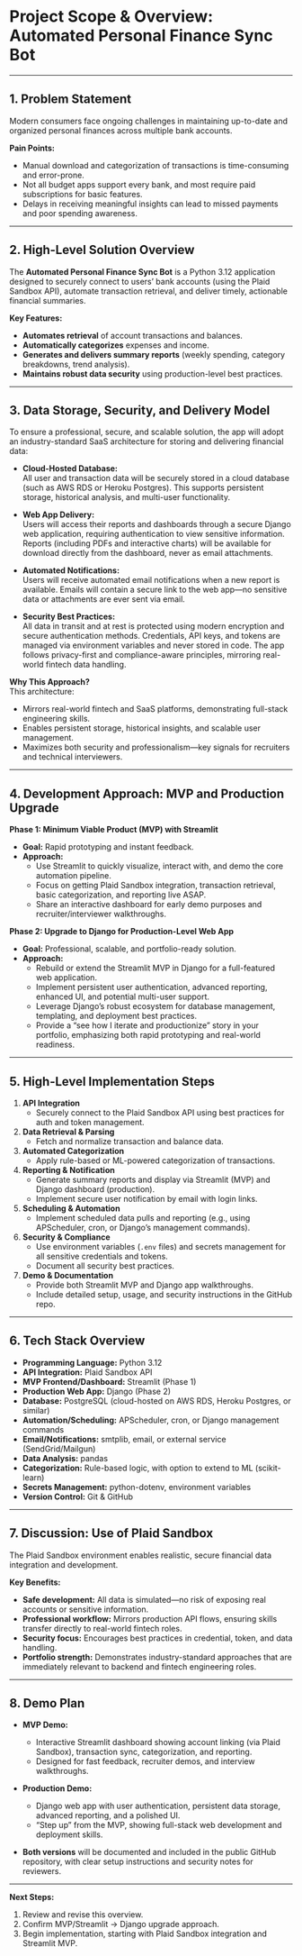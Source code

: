 # Project Scope & Overview: Automated Personal Finance Sync Bot

---

## 1. Problem Statement

Modern consumers face ongoing challenges in maintaining up-to-date and organized personal finances across multiple bank accounts.

**Pain Points:**
- Manual download and categorization of transactions is time-consuming and error-prone.
- Not all budget apps support every bank, and most require paid subscriptions for basic features.
- Delays in receiving meaningful insights can lead to missed payments and poor spending awareness.

---

## 2. High-Level Solution Overview

The **Automated Personal Finance Sync Bot** is a Python 3.12 application designed to securely connect to users’ bank accounts (using the Plaid Sandbox API), automate transaction retrieval, and deliver timely, actionable financial summaries.

**Key Features:**
- **Automates retrieval** of account transactions and balances.
- **Automatically categorizes** expenses and income.
- **Generates and delivers summary reports** (weekly spending, category breakdowns, trend analysis).
- **Maintains robust data security** using production-level best practices.

---

## 3. Data Storage, Security, and Delivery Model

To ensure a professional, secure, and scalable solution, the app will adopt an industry-standard SaaS architecture for storing and delivering financial data:

- **Cloud-Hosted Database:**  
  All user and transaction data will be securely stored in a cloud database (such as AWS RDS or Heroku Postgres). This supports persistent storage, historical analysis, and multi-user functionality.

- **Web App Delivery:**  
  Users will access their reports and dashboards through a secure Django web application, requiring authentication to view sensitive information.  
  Reports (including PDFs and interactive charts) will be available for download directly from the dashboard, never as email attachments.

- **Automated Notifications:**  
  Users will receive automated email notifications when a new report is available. Emails will contain a secure link to the web app—no sensitive data or attachments are ever sent via email.

- **Security Best Practices:**  
  All data in transit and at rest is protected using modern encryption and secure authentication methods.
  Credentials, API keys, and tokens are managed via environment variables and never stored in code.
  The app follows privacy-first and compliance-aware principles, mirroring real-world fintech data handling.

**Why This Approach?**  
This architecture:
- Mirrors real-world fintech and SaaS platforms, demonstrating full-stack engineering skills.
- Enables persistent storage, historical insights, and scalable user management.
- Maximizes both security and professionalism—key signals for recruiters and technical interviewers.

---

## 4. Development Approach: MVP and Production Upgrade

**Phase 1: Minimum Viable Product (MVP) with Streamlit**
- **Goal:** Rapid prototyping and instant feedback.
- **Approach:**  
  - Use Streamlit to quickly visualize, interact with, and demo the core automation pipeline.
  - Focus on getting Plaid Sandbox integration, transaction retrieval, basic categorization, and reporting live ASAP.
  - Share an interactive dashboard for early demo purposes and recruiter/interviewer walkthroughs.

**Phase 2: Upgrade to Django for Production-Level Web App**
- **Goal:** Professional, scalable, and portfolio-ready solution.
- **Approach:**  
  - Rebuild or extend the Streamlit MVP in Django for a full-featured web application.
  - Implement persistent user authentication, advanced reporting, enhanced UI, and potential multi-user support.
  - Leverage Django’s robust ecosystem for database management, templating, and deployment best practices.
  - Provide a “see how I iterate and productionize” story in your portfolio, emphasizing both rapid prototyping and real-world readiness.

---

## 5. High-Level Implementation Steps

1. **API Integration**
   - Securely connect to the Plaid Sandbox API using best practices for auth and token management.
2. **Data Retrieval & Parsing**
   - Fetch and normalize transaction and balance data.
3. **Automated Categorization**
   - Apply rule-based or ML-powered categorization of transactions.
4. **Reporting & Notification**
   - Generate summary reports and display via Streamlit (MVP) and Django dashboard (production).
   - Implement secure user notification by email with login links.
5. **Scheduling & Automation**
   - Implement scheduled data pulls and reporting (e.g., using APScheduler, cron, or Django’s management commands).
6. **Security & Compliance**
   - Use environment variables (`.env` files) and secrets management for all sensitive credentials and tokens.
   - Document all security best practices.
7. **Demo & Documentation**
   - Provide both Streamlit MVP and Django app walkthroughs.
   - Include detailed setup, usage, and security instructions in the GitHub repo.

---

## 6. Tech Stack Overview

- **Programming Language:** Python 3.12
- **API Integration:** Plaid Sandbox API
- **MVP Frontend/Dashboard:** Streamlit (Phase 1)
- **Production Web App:** Django (Phase 2)
- **Database:** PostgreSQL (cloud-hosted on AWS RDS, Heroku Postgres, or similar)
- **Automation/Scheduling:** APScheduler, cron, or Django management commands
- **Email/Notifications:** smtplib, email, or external service (SendGrid/Mailgun)
- **Data Analysis:** pandas
- **Categorization:** Rule-based logic, with option to extend to ML (scikit-learn)
- **Secrets Management:** python-dotenv, environment variables
- **Version Control:** Git & GitHub

---

## 7. Discussion: Use of Plaid Sandbox

The Plaid Sandbox environment enables realistic, secure financial data integration and development.

**Key Benefits:**
- **Safe development:** All data is simulated—no risk of exposing real accounts or sensitive information.
- **Professional workflow:** Mirrors production API flows, ensuring skills transfer directly to real-world fintech roles.
- **Security focus:** Encourages best practices in credential, token, and data handling.
- **Portfolio strength:** Demonstrates industry-standard approaches that are immediately relevant to backend and fintech engineering roles.

---

## 8. Demo Plan

- **MVP Demo:**  
  - Interactive Streamlit dashboard showing account linking (via Plaid Sandbox), transaction sync, categorization, and reporting.
  - Designed for fast feedback, recruiter demos, and interview walkthroughs.

- **Production Demo:**  
  - Django web app with user authentication, persistent data storage, advanced reporting, and a polished UI.
  - “Step up” from the MVP, showing full-stack web development and deployment skills.

- **Both versions** will be documented and included in the public GitHub repository, with clear setup instructions and security notes for reviewers.

---

**Next Steps:**
1. Review and revise this overview.
2. Confirm MVP/Streamlit → Django upgrade approach.
3. Begin implementation, starting with Plaid Sandbox integration and Streamlit MVP.
